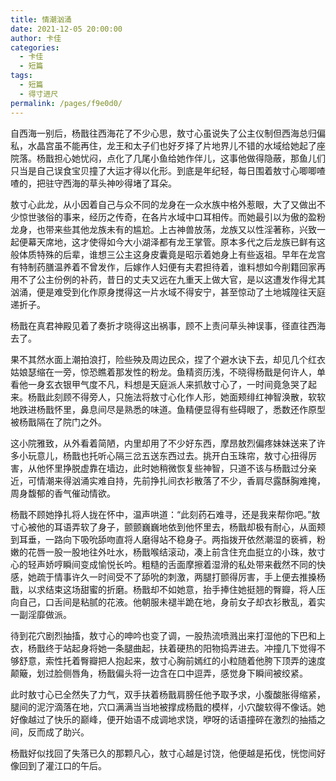 ```yaml
---
title: 情潮汹涌
date: 2021-12-05 20:00:00
author: 卡佳
categories: 
  - 卡佳
  - 短篇
tags: 
  - 短篇
  - 得寸进尺
permalink: /pages/f9e0d0/
---
```


自西海一别后，杨戬往西海花了不少心思，敖寸心虽说失了公主仪制但西海总归偏私，水晶宫虽不能再住，龙王和太子们也好歹择了片地界儿不错的水域给她起了座院落。杨戬担心她忧闷，点化了几尾小鱼给她作伴儿，这事他做得隐蔽，那鱼儿们只当是自己误食宝贝撞了大运才得以化形。到底是年纪轻，每日围着敖寸心唧唧喳喳的，把驻守西海的草头神吵得堵了耳朵。

<!-- more -->

敖寸心此龙，从小因着自己与众不同的龙身在一众水族中格外惹眼，大了又做出不少惊世骇俗的事来，经历之传奇，在各片水域中口耳相传。而她最引以为傲的盈粉龙身，也带来些其他龙族未有的尴尬。上古神兽放荡，龙族又以性淫著称，兴致一起便幕天席地，这才使得如今大小湖泽都有龙王掌管。原本多代之后龙族已鲜有这般体质特殊的后辈，谁想三公主这身皮囊竟是昭示着她身上有些返祖。早年在龙宫有特制药膳温养着不曾发作，后嫁作人妇便有夫君担待着，谁料想如今削籍回家再用不了公主份例的补药，昔日的丈夫又远在九重天上做大官，是以这遭发作得尤其汹涌，便是难受到化作原身搅得这一片水域不得安宁，甚至惊动了土地城隍往天庭递折子。

杨戬在真君神殿见着了奏折才晓得这出祸事，顾不上责问草头神误事，径直往西海去了。

果不其然水面上潮拍浪打，险些殃及周边民众，捏了个避水诀下去，却见几个红衣姑娘瑟缩在一旁，惊恐瞧着那发性的粉龙。鱼精资历浅，不晓得杨戬是何许人，单看他一身玄衣银甲气度不凡，料想是天庭派人来抓敖寸心了，一时间竟急哭了起来。杨戬此刻顾不得旁人，只施法将敖寸心化作人形，她面颊绯红神智涣散，软软地跌进杨戬怀里，鼻息间尽是熟悉的味道。鱼精便显得有些碍眼了，悉数还作原型被杨戬隔在了院门之外。

这小院雅致，从外看着简陋，内里却用了不少好东西，摩昂敖烈偏疼妹妹送来了许多小玩意儿，杨戬也托听心隔三岔五送东西过去。挑开白玉珠帘，敖寸心扭得厉害，从他怀里挣脱虚靠在墙边，此时她稍微恢复些神智，只道不该与杨戬过分亲近，可情潮来得汹涌实难自持，先前挣扎间衣衫散落了不少，香肩尽露酥胸难掩，周身馥郁的香气催动情欲。

杨戬不顾她挣扎将人拢在怀中，温声哄道：“此刻药石难寻，还是我来帮你吧。”敖寸心被他的耳语弄软了身子，颤颤巍巍地依到他怀里去，杨戬却极有耐心，从面颊到耳垂，一路向下吸吮舔吻直将人磨得站不稳身子。两指拨开依然潮湿的亵裤，粉嫩的花唇一股一股地往外吐水，杨戬喉结滚动，凑上前含住充血挺立的小珠，敖寸心的轻声娇哼瞬间变成愉悦长吟。粗糙的舌面摩擦着湿滑的私处带来截然不同的快感，她疏于情事许久一时间受不了舔吮的刺激，两腿打颤得厉害，手上便去推搡杨戬，以求结束这场甜蜜的折磨。杨戬却不如她意，抬手捧住她挺翘的臀瓣，将人压向自己，口舌间是粘腻的花液。他朝服未褪半跪在地，身前女子却衣衫散乱，着实一副淫靡做派。

待到花穴剧烈抽搐，敖寸心的呻吟也变了调，一股热流喷溅出来打湿他的下巴和上衣，杨戬终于站起身将她一条腿曲起，扶着硬热的阳物捣弄进去。冲撞几下觉得不够舒意，索性托着臀瓣把人抱起来，敖寸心胸前嫣红的小粒随着他胯下顶弄的速度颠簸，划过脸侧唇角，杨戬偏头将一边含在口中逗弄，感觉身下瞬间被绞紧。

此时敖寸心已全然失了力气，双手扶着杨戬肩膀任他予取予求，小腹酸胀得缩紧，腿间的泥泞滴落在地，穴口满满当当地被撑成杨戬的模样，小穴酸软得不像话。她好像越过了快乐的巅峰，便开始语不成调地求饶，咿呀的话语撞碎在激烈的抽插之间，反而成了助兴。

杨戬好似找回了失落已久的那颗凡心，敖寸心越是讨饶，他便越是拓伐，恍惚间好像回到了灌江口的午后。
